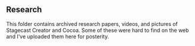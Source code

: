 ## Research

This folder contains archived research papers, videos, and pictures of Stagecast Creator and Cocoa. Some of these were hard to find on the web and I've uploaded them here for posterity.